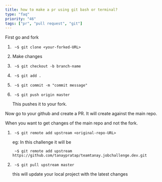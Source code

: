 ```yaml
---
title: how to make a pr using git bash or terminal?
type: "faq"
priority: "46"
tags: ["pr", "pull request", "git"]
---
```


First go and fork
1. ```console
    ~$ git clone <your-forked-URL>
    ```
2.  Make changes
3. ```console
    ~$ git checkout -b branch-name
    ```
4. ```console
    ~$ git add .
    ```
5. ```console
    ~$ git commit -m "commit message"
    ```
6. ```console
    ~$ git push origin master
    ```
    
    This pushes it to your fork. 

Now go to your github and create a PR. It will create against the main repo.

When you want to get changes of the main repo and not the fork. 
1. ```console
    ~$ git remote add upstream <original-repo-URL>
   ```
   eg: In this challenge it will be 
   ```console
    ~$ git remote add upstream https://github.com/tanaypratap/teamtanay.jobchallenge.dev.git
   ```
2. ```console
    ~$ git pull upstream master
   ```
   this will update your local project with the latest changes







